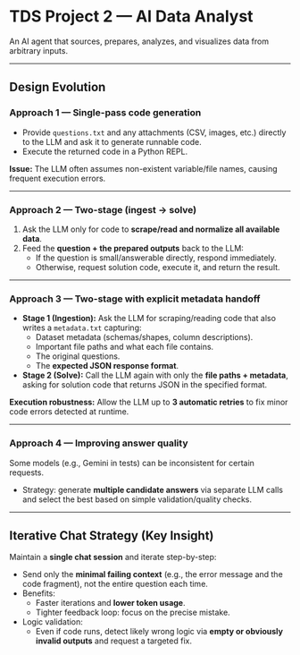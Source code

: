 # TDS Project 2 — AI Data Analyst

An AI agent that sources, prepares, analyzes, and visualizes data from arbitrary inputs.

---

## Design Evolution

### Approach 1 — Single-pass code generation
- Provide `questions.txt` and any attachments (CSV, images, etc.) directly to the LLM and ask it to generate runnable code.
- Execute the returned code in a Python REPL.

**Issue:** The LLM often assumes non-existent variable/file names, causing frequent execution errors.

---

### Approach 2 — Two-stage (ingest → solve)
1. Ask the LLM only for code to **scrape/read and normalize all available data**.  
2. Feed the **question + the prepared outputs** back to the LLM:
   - If the question is small/answerable directly, respond immediately.
   - Otherwise, request solution code, execute it, and return the result.

---

### Approach 3 — Two-stage with explicit metadata handoff
- **Stage 1 (Ingestion):** Ask the LLM for scraping/reading code that also writes a `metadata.txt` capturing:
  - Dataset metadata (schemas/shapes, column descriptions).
  - Important file paths and what each file contains.
  - The original questions.
  - The **expected JSON response format**.
- **Stage 2 (Solve):** Call the LLM again with only the **file paths + metadata**, asking for solution code that returns JSON in the specified format.

**Execution robustness:** Allow the LLM up to **3 automatic retries** to fix minor code errors detected at runtime.

---

### Approach 4 — Improving answer quality
Some models (e.g., Gemini in tests) can be inconsistent for certain requests.  
- Strategy: generate **multiple candidate answers** via separate LLM calls and select the best based on simple validation/quality checks.

---

## Iterative Chat Strategy (Key Insight)
Maintain a **single chat session** and iterate step-by-step:
- Send only the **minimal failing context** (e.g., the error message and the code fragment), not the entire question each time.
- Benefits:
  - Faster iterations and **lower token usage**.
  - Tighter feedback loop: focus on the precise mistake.
- Logic validation:
  - Even if code runs, detect likely wrong logic via **empty or obviously invalid outputs** and request a targeted fix.

